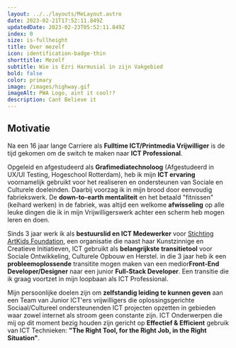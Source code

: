 ```yaml
---
layout: ../../layouts/MeLayout.astro
date: 2023-02-21T17:52:11.849Z
updatedDate: 2023-02-23T05:52:11.849Z
index: 0
size: is-fullheight
title: Over mezelf
icon: identification-badge-thin
shorttitle: Mezelf
subtitle: Wie is Ezri Harmusial in zijn Vakgebied
bold: false
color: primary
image: /images/highway.gif
imageAlt: PWA Logo, aint it cool!?
description: Cant Believe it
---
```


## Motivatie
Na een 16 jaar lange Carriere als **Fulltime ICT/Printmedia Vrijwilliger** is de tijd gekomen om de switch te maken naar **ICT Professional**.

Opgeleid en afgestudeerd als **Grafimediatechnoloog** (Afgestudeerd in UX/UI Testing, Hogeschool Rotterdam), heb ik mijn **ICT ervaring** voornamelijk gebruikt voor het realiseren en ondersteunen van Sociale en Culturele doeleinden. Daarbij voorzag ik in mijn brood door eenvoudig fabriekswerk. De **down-to-earth mentaliteit** en het betaald "fitnissen" (keihard werken) in de fabriek, was altijd een welkome **afwisseling** op alle leuke dingen die ik in mijn Vrijwilligerswerk achter een scherm heb mogen leren en doen.

Sinds 3 jaar werk ik als **bestuurslid en ICT Medewerker** voor <a href="https://www.artkidfoundation.org">Stichting ArtKids Foundation</a>, een organisatie die naast haar Kunstzinnige en Creatieve Initiatieven, ICT gebruikt als **belangrijkste transitietool** voor Sociale Ontwikkeling, Culturele Opbouw en Herstel. in die 3 jaar heb ik een **probleemoplossende** transitite mogen maken van een medior**Front-End Developer/Designer** naar een junior **Full-Stack Developer**. Een transitie die ik graag voortzet in mijn loopbaan als ICT Professional.

Mijn persoonlijke doelen zijn om **zelfstandig leiding te kunnen geven** aan een Team van Junior ICT'ers vrijwilligers die oplossingsgerichte Sociaal/Cultureel ondersteunenden ICT projecten opzetten in gebieden waar zowel internet als stroom geen constante zijn. ICT Onderwerpen die mij op dit moment bezig houden zijn gericht op **Effectief &amp; Efficient** gebruik van ICT Technieken: **"The Right Tool, for the Right Job, in the Right Situation"**.

